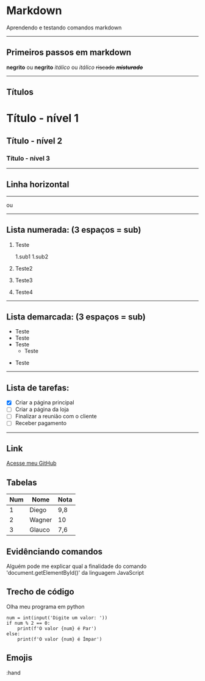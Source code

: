 # Markdown
 Aprendendo e testando comandos markdown

---

 ## Primeiros passos em markdown

  **negrito** ou __negrito__
*itálico* ou _itálico_
~~riscado~~ 
__*~~misturado~~*__

---

## Títulos

# Título - nível 1
## Título - nível 2
### Título - nível 3
 ---
 ## Linha horizontal 
 --- 
 ou
 ***

## Lista numerada: (3 espaços = sub)
1. Teste
   
   1.sub1
   1.sub2    

1. Teste2
1. Teste3
999. Teste4

---

## Lista demarcada: (3 espaços = sub)
* Teste 
* Teste
* Teste
   * Teste
- Teste

***

## Lista de tarefas:

- [x] Criar a página principal
- [ ] Criar a página da loja
- [ ] Finalizar a reunião com o cliente
- [ ] Receber pagamento

***

## Link

[Acesse meu GitHub](https://github.com/diegocarloni)

## Tabelas

Num | Nome | Nota
---|---|---
1 | Diego | 9,8
2 | Wagner | 10
3 | Glauco | 7,6

## Evidênciando comandos

Alguém pode me explicar qual a finalidade do comando 'document.getElementById()' da linguagem JavaScript

## Trecho de código

Olha meu programa em python
```
num = int(input('Digite um valor: '))
if num % 2 == 0:
    print(f'O valor {num} é Par')
else: 
    print(f'O valor {num} é Ímpar')
```

## Emojis

:hand
